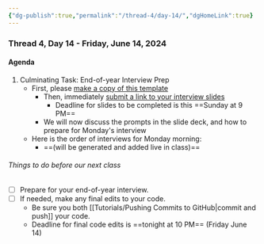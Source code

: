 ```yaml
---
{"dg-publish":true,"permalink":"/thread-4/day-14/","dgHomeLink":true}
---
```


### Thread 4, Day 14 - Friday, June 14, 2024
#### Agenda

1. Culminating Task: End-of-year Interview Prep
	- First, please [make a copy of this template](https://docs.google.com/presentation/d/18ndjSJUuRy3fHaToQd9iHxCzlvBfbQ9-McZA3YbbLCM/copy)
		- Then, immediately [submit a link to your interview slides](https://docs.google.com/forms/d/e/1FAIpQLSfJagNec3gxb7LdXH0vz--bNaJMj2V5NeA10AQjS9-A1oAH5Q/viewform)
			- Deadline for slides to be completed is this ==Sunday at 9 PM==
		- We will now discuss the prompts in the slide deck, and how to prepare for Monday's interview
	- Here is the order of interviews for Monday morning:
		- ==(will be generated and added live in class)==


###### Things to do before our next class
- [ ] Prepare for your end-of-year interview.
- [ ] If needed, make any final edits to your code.
	- Be sure you both [[Tutorials/Pushing Commits to GitHub\|commit and push]] your code.
	- Deadline for final code edits is ==tonight at 10 PM== (Friday June 14)
